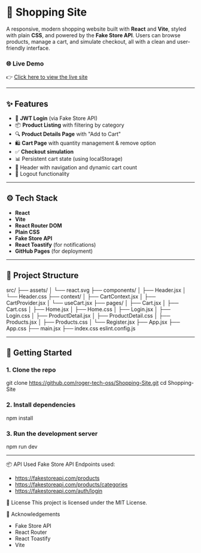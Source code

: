 # 🛒 Shopping Site

A responsive, modern shopping website built with **React** and **Vite**, styled with plain **CSS**, and powered by the **Fake Store API**. Users can browse products, manage a cart, and simulate checkout, all with a clean and user-friendly interface.

### 🌐 Live Demo

👉 [Click here to view the live site](https://roger-tech-oss.github.io/products)  

---

## ✨ Features

- 🔐 **JWT Login** (via Fake Store API)
- 📦 **Product Listing** with filtering by category
- 🔍 **Product Details Page** with "Add to Cart"
- 🛍️ **Cart Page** with quantity management & remove option
- ✅ **Checkout simulation**
- 📊 Persistent cart state (using localStorage)
- 🧭 Header with navigation and dynamic cart count
- 🚪 Logout functionality

---

## ⚙️ Tech Stack

- **React**
- **Vite**
- **React Router DOM**
- **Plain CSS**
- **Fake Store API**
- **React Toastify** (for notifications)
- **GitHub Pages** (for deployment)

---

## 📁 Project Structure
src/ 
├── assets/ 
│ └── react.svg 
├── components/ 
│ ├── Header.jsx 
│ └── Header.css 
├── context/ 
│ ├── CartContext.jsx
│ ├── CartProvider.jsx 
│ └── useCart.jsx 
├── pages/ 
│ ├── Cart.jsx
│ ├── Cart.css
│ ├── Home.jsx 
│ ├── Home.css 
│ ├── Login.jsx 
│ ├── Login.css 
│ ├── ProductDetail.jsx 
│ ├── ProductDetail.css 
│ ├── Products.jsx 
│ ├── Products.css 
│ └── Register.jsx 
├── App.jsx 
├── App.css 
├── main.jsx 
├── index.css 
eslint.config.js


---

## 🚀 Getting Started

### 1. Clone the repo

git clone https://github.com/roger-tech-oss/Shopping-Site.git
cd Shopping-Site


### 2. Install dependencies 

npm install

### 3. Run the development server

npm run dev

---

📦 API Used
Fake Store API
Endpoints used:
   * https://fakestoreapi.com/products
   * https://fakestoreapi.com/products/categories
   * https://fakestoreapi.com/auth/login

📄 License
This project is licensed under the MIT License.

🙌 Acknowledgements
* Fake Store API
* React Router
* React Toastify
* Vite


